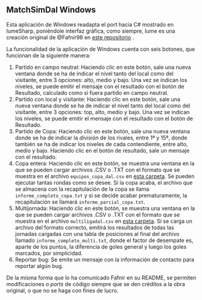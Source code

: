 ﻿## MatchSimDal Windows

Esta aplicación de Windows readapta el port hacia C# mostrado en IumeSharp, poniéndole interfaz gráfica, como siempre, Iume es una creación original de @Fafnir98 en [este repositorio](https://github.com/Fafnir98/iume) . 

La funcionalidad de la aplicación de Windows cuenta con seis botones, que funcionan de la siguiente manera:

 1. Partido en campo neutral: Haciendo clic en este botón, sale una nueva ventana donde se ha de indicar el nivel tanto del local como del visitante, entre 3 opciones: alto, medio y bajo. Una vez se indican los niveles, se puede emitir el mensaje con el resultado con el botón de Resultado, calculado como si fuera partido en campo neutral. 
 2. Partido con local y visitante: Haciendo clic en este botón, sale una nueva ventana donde se ha de indicar el nivel tanto del local como del visitante, entre 3 opciones: top, alto, medio y bajo. Una vez se indican los niveles, se puede emitir el mensaje con el resultado con el botón de Resultado. 
 3. Partido de Copa: Haciendo clic en este botón, sale una nueva ventana donde se ha de indicar la *división* de los rivales, entre 1ª y 15ª, donde también se ha de indicar los niveles de cada contendiente, entre alto, medio y bajo. Haciendo clic en el botón de resultado, sale un mensaje con el resultado.
 4. Copa entera: Haciendo clic en este botón, se muestra una ventana en la que se pueden cargar archivos .CSV o .TXT con el formato que se muestra en el archivo `equipos_copa_dal.csv` en [esta carpeta](https://github.com/Frank94co/MatchSimDal/tree/master/MatchSimDalWindows/Plantillas). Se pueden ejecutar tantas rondas como se desee. Si la copa acaba, el archivo que se almacena con la recapitulación de la copa se llama `informe_completo_copa.txt` y si se decide acabar prematuramente, la recapitulación se llamará `informe_parcial_copa.txt`.
 5. Multijornada: Haciendo clic en este botón, se muestra una ventana en la que se pueden cargar archivos .CSV o .TXT con el formato que se muestra en el archivo `multiligadal.csv` en [esta carpeta](https://github.com/Frank94co/MatchSimDal/tree/master/MatchSimDalWindows/Plantillas). Si se carga un archivo del formato correcto, emitirá los resultados de todas las jornadas cargadas con una tabla de posiciones al final del archivo llamado `informe_completo_multi.txt`, donde el factor de desempate es, aparte de los puntos, la diferencia de goles general y luego los goles marcados, por simplicidad. 
 6. Reportar bug: Se emite un mensaje con la información de contacto para reportar algún bug. 

De la misma forma que lo ha comunicado Fafnir en su README, se permiten modificaciones o *ports* de código siempre que se den créditos a la obra original, o que no se haga con fines de lucro.